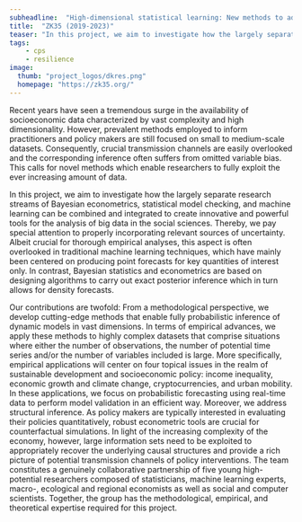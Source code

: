 ```yaml
---
subheadline:  "High-dimensional statistical learning: New methods to advance economic and sustainability policy  (2019-2023)"
title:  "ZK35 (2019-2023)"
teaser: "In this project, we aim to investigate how the largely separate research streams of Bayesian econometrics, statistical model checking, and machine learning can be combined and integrated to create innovative and powerful tools for the analysis of big data in the social sciences."
tags:
    - cps
    - resilience
image:
  thumb: "project_logos/dkres.png"
  homepage: "https://zk35.org/"
---
```


<!--more-->

Recent years have seen a tremendous surge in the availability of socioeconomic data characterized by vast complexity and high dimensionality. However, prevalent methods employed to inform practitioners and policy makers are still focused on small to medium-scale datasets. Consequently, crucial transmission channels are easily overlooked and the corresponding inference often suffers from omitted variable bias. This calls for novel methods which enable researchers to fully exploit the ever increasing amount of data.

In this project, we aim to investigate how the largely separate research streams of Bayesian econometrics, statistical model checking, and machine learning can be combined and integrated to create innovative and powerful tools for the analysis of big data in the social sciences. Thereby, we pay special attention to properly incorporating relevant sources of uncertainty. Albeit crucial for thorough empirical analyses, this aspect is often overlooked in traditional machine learning techniques, which have mainly been centered on producing point forecasts for key quantities of interest only. In contrast, Bayesian statistics and econometrics are based on designing algorithms to carry out exact posterior inference which in turn allows for density forecasts.

Our contributions are twofold: From a methodological perspective, we develop cutting-edge methods that enable fully probabilistic inference of dynamic models in vast dimensions. In terms of empirical advances, we apply these methods to highly complex datasets that comprise situations where either the number of observations, the number of potential time series and/or the number of variables included is large. More specifically, empirical applications will center on four topical issues in the realm of sustainable development and socioeconomic policy: income inequality, economic growth and climate change, cryptocurrencies, and urban mobility. In these applications, we focus on probabilistic forecasting using real-time data to perform model validation in an efficient way. Moreover, we address structural inference. As policy makers are typically interested in evaluating their policies quantitatively, robust econometric tools are crucial for counterfactual simulations. In light of the increasing complexity of the economy, however, large information sets need to be exploited to appropriately recover the underlying causal structures and provide a rich picture of potential transmission channels of policy interventions. The team constitutes a genuinely collaborative partnership of five young high-potential researchers composed of statisticians, machine learning experts, macro-, ecological and regional economists as well as social and computer scientists. Together, the group has the methodological, empirical, and theoretical expertise required for this project.
